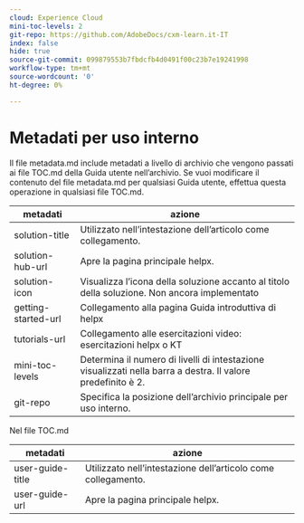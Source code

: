 ```yaml
---
cloud: Experience Cloud
mini-toc-levels: 2
git-repo: https://github.com/AdobeDocs/cxm-learn.it-IT
index: false
hide: true
source-git-commit: 099879553b7fbdcfb4d0491f00c23b7e19241998
workflow-type: tm+mt
source-wordcount: '0'
ht-degree: 0%

---
```



# Metadati per uso interno

Il file metadata.md include metadati a livello di archivio che vengono passati ai file TOC.md della Guida utente nell’archivio. Se vuoi modificare il contenuto del file metadata.md per qualsiasi Guida utente, effettua questa operazione in qualsiasi file TOC.md.

| metadati | azione |
|--- |--- |
| solution-title | Utilizzato nell’intestazione dell’articolo come collegamento. |
| solution-hub-url | Apre la pagina principale helpx. |
| solution-icon | Visualizza l’icona della soluzione accanto al titolo della soluzione. Non ancora implementato |
| getting-started-url | Collegamento alla pagina Guida introduttiva di helpx |
| tutorials-url | Collegamento alle esercitazioni video: esercitazioni helpx o KT |
| mini-toc-levels | Determina il numero di livelli di intestazione visualizzati nella barra a destra. Il valore predefinito è 2. |
| git-repo | Specifica la posizione dell’archivio principale per uso interno. |

Nel file TOC.md

| metadati | azione |
|--- |--- |
| user-guide-title | Utilizzato nell’intestazione dell’articolo come collegamento. |
| user-guide-url | Apre la pagina principale helpx. |
